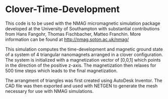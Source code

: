 # Clover-Time-Development
This code is to be used with the NMAG micromagnetic simulation package developed at the University of Southampton with substantial contributions from Hans Fangohr, Thomas Fischbacher, Matteo Franchin. More information can be found at http://nmag.soton.ac.uk/nmag/

This simulation computes the time-development and magnetic ground state of a system of 4 triangular nanomagnets arranged in a clover configuration. The system is initialized with a magnetization vector of [0,0,1] which points in the direction of the positive z-axis. The magnetization then relaxes for 500 time steps which leads to the final magnetization.

The arrangment of triangles was first created using AutoDesk Inventor. The CAD file was then exported and used with NETGEN to generate the mesh necessary for use with NMAG simulations.
